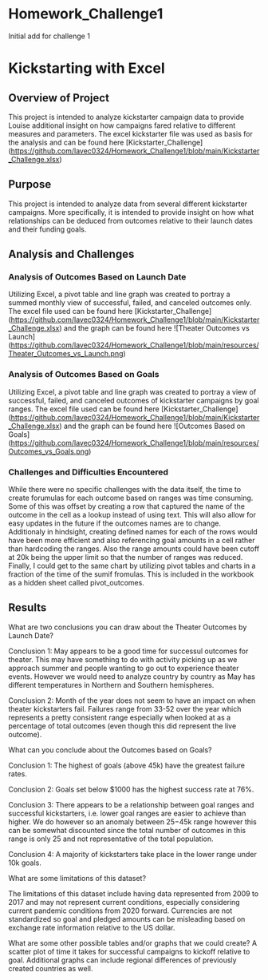 # Homework_Challenge1
Initial add for challenge 1
# Kickstarting with Excel

## Overview of Project

This project is intended to analyze kickstarter campaign data to provide Louise additional insight on how campaigns fared relative to different measures and parameters.  The excel kickstarter file was used as basis for the analysis and can be found here [Kickstarter_Challenge] (https://github.com/lavec0324/Homework_Challenge1/blob/main/Kickstarter_Challenge.xlsx)

## Purpose
This project is intended to analyze data from several different kickstarter campaigns.  More specifically, it is intended to provide insight on how what relationships can be deduced from outcomes relative to their launch dates and their funding goals.


## Analysis and Challenges

### Analysis of Outcomes Based on Launch Date
Utilizing Excel, a pivot table and line graph was created to portray a summed monthly view of successful, failed, and canceled outcomes only.  The excel file used can be found here [Kickstarter_Challenge] (https://github.com/lavec0324/Homework_Challenge1/blob/main/Kickstarter_Challenge.xlsx) and the graph can be found here ![Theater Outcomes vs Launch] (https://github.com/lavec0324/Homework_Challenge1/blob/main/resources/Theater_Outcomes_vs_Launch.png)

### Analysis of Outcomes Based on Goals
Utilizing Excel, a pivot table and line graph was created to portray a view of successful, failed, and canceled outcomes of kickstarter campaigns by goal ranges.  The excel file used can be found here [Kickstarter_Challenge] (https://github.com/lavec0324/Homework_Challenge1/blob/main/Kickstarter_Challenge.xlsx) and the graph can be found here ![Outcomes Based on Goals] (https://github.com/lavec0324/Homework_Challenge1/blob/main/resources/Outcomes_vs_Goals.png)

### Challenges and Difficulties Encountered
While there were no specific challenges with the data itself, the time to create forumulas for each outcome based on ranges was time consuming. Some of this was offset by creating a row that captured the name of the outcome in the cell as a lookup instead of using text.  This will also allow for easy updates in the future if the outcomes names are to change.  Additionaly in hindsight, creating defined names for each of the rows would have been more efficient and also referencing goal amounts in a cell rather than hardcoding the ranges.  Also the range amounts could have been cutoff at 20k being the upper limit so that the number of ranges was reduced.  Finally, I could get to the same chart by utilizing pivot tables and charts in a fraction of the time of the sumif fromulas.  This is included in the workbook as a hidden sheet called pivot_outcomes.

## Results
What are two conclusions you can draw about the Theater Outcomes by Launch Date?

Conclusion 1: May appears to be a good time for successul outcomes for theater.  This may have something to do with activity picking up as we approach summer and people wanting to go out to experience theater events.  However we would need to analyze country by country as May has different temperatures in Northern and Southern hemispheres.

Conclusion 2: Month of the year does not seem to have an impact on when theater kickstarters fail.  Failures range from 33-52 over the year which represents a pretty consistent range especially when looked at as a percentage of total outcomes (even though this did represent the live outcome).

What can you conclude about the Outcomes based on Goals?

Conclusion 1: The highest of goals (above 45k) have the greatest failure rates.

Conclusion 2: Goals set below $1000 has the highest success rate at 76%.

Conclusion 3: There appears to be a relationship between goal ranges and successful kickstarters, i.e. lower goal ranges are easier to achieve than higher.  We do however so an anomaly between $25-$45k range however this can be somewhat discounted since the total number of outcomes in this range is only 25 and not representative of the total population. 

Conclusion 4: A majority of kickstarters take place in the lower range under 10k goals.

What are some limitations of this dataset?

The limitations of this dataset include having data represented from 2009 to 2017 and may not represent current conditions, especially considering current pandemic conditions from 2020 forward.  Currencies are not standardized so goal and pledged amounts can be misleading based on exchange rate information relative to the US dollar.

What are some other possible tables and/or graphs that we could create?
A scatter plot of time it takes for successful campaigns to kickoff relative to goal.  Additional graphs can include regional differences of previously created countries as well.
